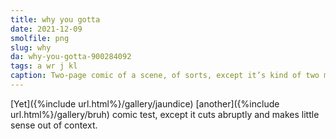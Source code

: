 ```yaml
---
title: why you gotta
date: 2021-12-09
smolfile: png
slug: why
da: why-you-gotta-900284092
tags: a wr j kl
caption: Two-page comic of a scene, of sorts, except it’s kind of two much longer scenes in a hamfisted trenchcoat and the author doesn’t like it and subsequently doesn’t feel like writing out a full caption.
---
```

[Yet]({%include url.html%}/gallery/jaundice) [another]({%include url.html%}/gallery/bruh) comic test, except it cuts abruptly and makes little sense out of context.